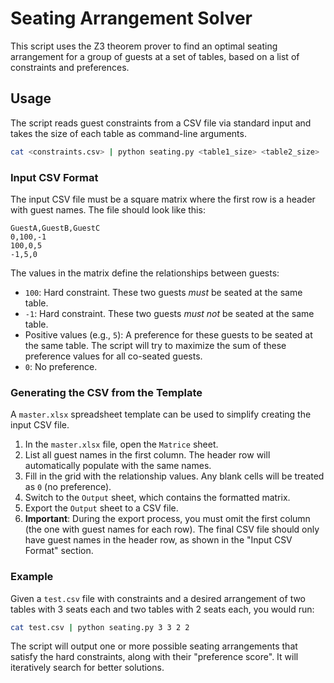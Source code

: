 # Seating Arrangement Solver

This script uses the Z3 theorem prover to find an optimal seating arrangement for a group of guests at a set of tables, based on a list of constraints and preferences.

## Usage

The script reads guest constraints from a CSV file via standard input and takes the size of each table as command-line arguments.

```bash
cat <constraints.csv> | python seating.py <table1_size> <table2_size> ...
```

### Input CSV Format

The input CSV file must be a square matrix where the first row is a header with guest names. The file should look like this:

```csv
GuestA,GuestB,GuestC
0,100,-1
100,0,5
-1,5,0
```

The values in the matrix define the relationships between guests:
- `100`: Hard constraint. These two guests *must* be seated at the same table.
- `-1`: Hard constraint. These two guests *must not* be seated at the same table.
- Positive values (e.g., `5`): A preference for these guests to be seated at the same table. The script will try to maximize the sum of these preference values for all co-seated guests.
- `0`: No preference.

### Generating the CSV from the Template

A `master.xlsx` spreadsheet template can be used to simplify creating the input CSV file.

1.  In the `master.xlsx` file, open the `Matrice` sheet.
2.  List all guest names in the first column. The header row will automatically populate with the same names.
3.  Fill in the grid with the relationship values. Any blank cells will be treated as `0` (no preference).
4.  Switch to the `Output` sheet, which contains the formatted matrix.
5.  Export the `Output` sheet to a CSV file.
6.  **Important**: During the export process, you must omit the first column (the one with guest names for each row). The final CSV file should only have guest names in the header row, as shown in the "Input CSV Format" section.

### Example

Given a `test.csv` file with constraints and a desired arrangement of two tables with 3 seats each and two tables with 2 seats each, you would run:

```bash
cat test.csv | python seating.py 3 3 2 2
```

The script will output one or more possible seating arrangements that satisfy the hard constraints, along with their "preference score". It will iteratively search for better solutions.
